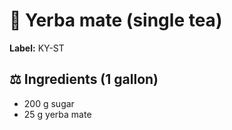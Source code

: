 # 🍃 Yerba mate (single tea)

**Label:** KY-ST

## ⚖ Ingredients (1 gallon)

* 200 g sugar
* 25 g yerba mate
